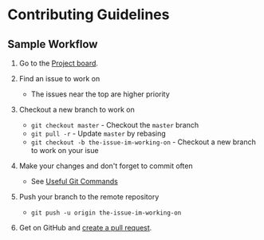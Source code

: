 # Contributing Guidelines

## Sample Workflow

1. Go to the [Project board](https://github.com/gbroques/cozmo-song-match/projects/1).

2. Find an issue to work on
    * The issues near the top are higher priority

3. Checkout a new branch to work on
    * `git checkout master` - Checkout the `master` branch
    * `git pull -r` - Update `master` by rebasing
    * `git checkout -b the-issue-im-working-on` - Checkout a new branch to work on your isue

4. Make your changes and don't forget to commit often
    * See [Useful Git Commands](https://gist.github.com/gbroques/1aee3f2dec5ff578e757f34c9ddc3881)

5. Push your branch to the remote repository
    * `git push -u origin the-issue-im-working-on`

6. Get on GitHub and [create a pull request](https://help.github.com/articles/creating-a-pull-request/).
